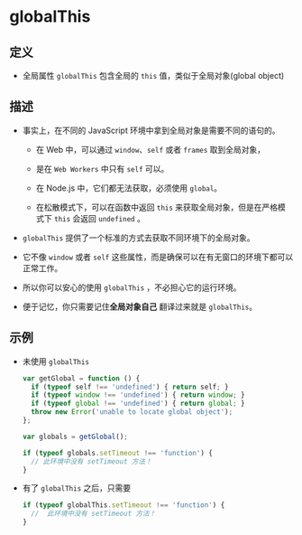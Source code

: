 # globalThis

## 定义

  - 全局属性 `globalThis` 包含全局的 `this` 值，类似于全局对象(global object)

## 描述

  - 事实上，在不同的 JavaScript 环境中拿到全局对象是需要不同的语句的。

      - 在 Web 中，可以通过 `window`、`self` 或者 `frames` 取到全局对象，

      - 是在 `Web Workers` 中只有 `self` 可以。

      - 在 Node.js 中，它们都无法获取，必须使用 `global`。

      - 在松散模式下，可以在函数中返回 `this` 来获取全局对象，但是在严格模式下 `this` 会返回 `undefined` 。

  - `globalThis` 提供了一个标准的方式去获取不同环境下的全局对象。

  - 它不像 `window` 或者 `self` 这些属性，而是确保可以在有无窗口的环境下都可以正常工作。

  - 所以你可以安心的使用 `globalThis` ，不必担心它的运行环境。

  - 便于记忆，你只需要记住**全局对象自己** 翻译过来就是 `globalThis`。

## 示例

  - 未使用 `globalThis`

    ```javascript
    var getGlobal = function () {
      if (typeof self !== 'undefined') { return self; }
      if (typeof window !== 'undefined') { return window; }
      if (typeof global !== 'undefined') { return global; }
      throw new Error('unable to locate global object');
    };

    var globals = getGlobal();

    if (typeof globals.setTimeout !== 'function') {
      // 此环境中没有 setTimeout 方法！
    }
    ```

  - 有了 `globalThis` 之后，只需要

    ```javascript
    if (typeof globalThis.setTimeout !== 'function') {
      //  此环境中没有 setTimeout 方法！
    }
    ```
